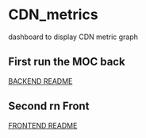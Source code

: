 # CDN_metrics
dashboard to display CDN metric graph

## First run the MOC back
[BACKEND README](./front-test-backend/README.md)

## Second rn Front
[FRONTEND README](./cdn-dashboard/README.md)